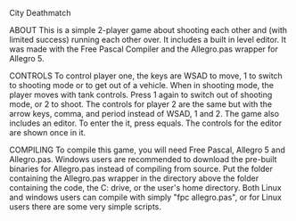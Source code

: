 City Deathmatch

ABOUT
This is a simple 2-player game about shooting each other and (with limited
success) running each other over. It includes a built in level editor. It was
made with the Free Pascal Compiler and the Allegro.pas wrapper for Allegro 5.

CONTROLS
To control player one, the keys are WSAD to move, 1 to switch to shooting mode
or to get out of a vehicle. When in shooting mode, the player moves with tank
controls. Press 1 again to switch out of shooting mode, or 2 to shoot. The
controls for player 2 are the same but with the arrow keys, comma, and period
instead of WSAD, 1 and 2. The game also includes an editor. To enter the it,
press equals. The controls for the editor are shown once in it.

COMPILING
To compile this game, you will need Free Pascal, Allegro 5 and Allegro.pas.
Windows users are recommended to download the pre-built binaries for
Allegro.pas instead of compiling from source. Put the folder containing the
Allegro.pas wrapper in the directory above the folder containing the code, the
C: drive, or the user's home directory. Both Linux and windows users can
compile with simply "fpc allegro.pas", or for Linux users there are some very
simple scripts.
